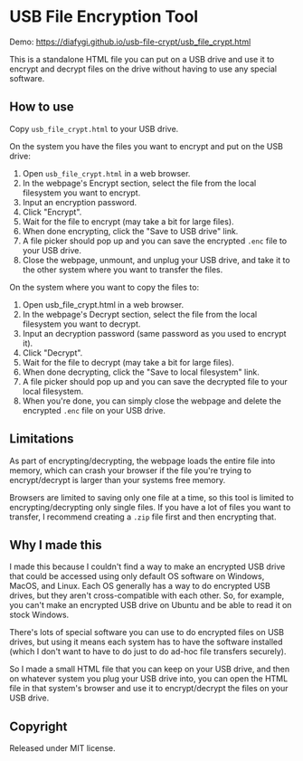 # USB File Encryption Tool

Demo: https://diafygi.github.io/usb-file-crypt/usb_file_crypt.html

This is a standalone HTML file you can put on a USB drive and use it to encrypt and decrypt files on the drive without having to use any special software.

## How to use

Copy `usb_file_crypt.html` to your USB drive.

On the system you have the files you want to encrypt and put on the USB drive:

1. Open `usb_file_crypt.html` in a web browser.
2. In the webpage's Encrypt section, select the file from the local filesystem you want to encrypt.
3. Input an encryption password.
4. Click "Encrypt".
5. Wait for the file to encrypt (may take a bit for large files).
6. When done encrypting, click the "Save to USB drive" link.
7. A file picker should pop up and you can save the encrypted `.enc` file to your USB drive.
8. Close the webpage, unmount, and unplug your USB drive, and take it to the other system where you want to transfer the files.

On the system where you want to copy the files to:

1. Open usb_file_crypt.html in a web browser.
2. In the webpage's Decrypt section, select the file from the local filesystem you want to decrypt.
3. Input an decryption password (same password as you used to encrypt it).
4. Click "Decrypt".
5. Wait for the file to decrypt (may take a bit for large files).
6. When done decrypting, click the "Save to local filesystem" link.
7. A file picker should pop up and you can save the decrypted file to your local filesystem.
8. When you're done, you can simply close the webpage and delete the encrypted `.enc` file on your USB drive.

## Limitations

As part of encrypting/decrypting, the webpage loads the entire file into memory, which can crash your browser if the file you're trying to encrypt/decrypt is larger than your systems free memory.

Browsers are limited to saving only one file at a time, so this tool is limited to encrypting/decrypting only single files. If you have a lot of files you want to transfer, I recommend creating a `.zip` file first and then encrypting that.

## Why I made this

I made this because I couldn't find a way to make an encrypted USB drive that could be accessed using only default OS software on Windows, MacOS, and Linux. Each OS generally has a way to do encrypted USB drives, but they aren't cross-compatible with each other. So, for example, you can't make an encrypted USB drive on Ubuntu and be able to read it on stock Windows.

There's lots of special software you can use to do encrypted files on USB drives, but using it means each system has to have the software installed (which I don't want to have to do just to do ad-hoc file transfers securely).

So I made a small HTML file that you can keep on your USB drive, and then on whatever system you plug your USB drive into, you can open the HTML file in that system's browser and use it to encrypt/decrypt the files on your USB drive.

## Copyright

Released under MIT license.

